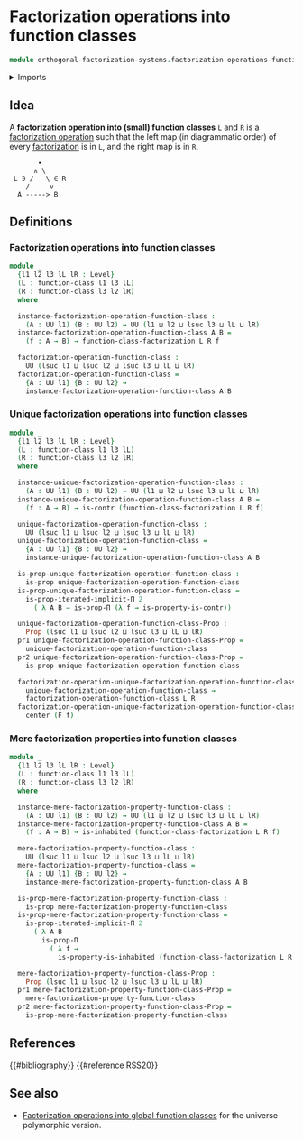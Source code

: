 # Factorization operations into function classes

```agda
module orthogonal-factorization-systems.factorization-operations-function-classes where
```

<details><summary>Imports</summary>

```agda
open import foundation.cartesian-product-types
open import foundation.commuting-squares-of-maps
open import foundation.contractible-types
open import foundation.dependent-pair-types
open import foundation.dependent-products-contractible-types
open import foundation.dependent-products-propositions
open import foundation.embeddings
open import foundation.equivalences
open import foundation.function-types
open import foundation.functoriality-cartesian-product-types
open import foundation.functoriality-dependent-pair-types
open import foundation.homotopies
open import foundation.identity-types
open import foundation.inhabited-types
open import foundation.iterated-dependent-product-types
open import foundation.propositions
open import foundation.subtypes
open import foundation.telescopes
open import foundation.type-arithmetic-cartesian-product-types
open import foundation.type-arithmetic-dependent-pair-types
open import foundation.universe-levels
open import foundation.whiskering-homotopies-composition

open import orthogonal-factorization-systems.factorizations-of-maps
open import orthogonal-factorization-systems.factorizations-of-maps-function-classes
open import orthogonal-factorization-systems.function-classes
open import orthogonal-factorization-systems.lifting-structures-on-squares
```

</details>

## Idea

A **factorization operation into (small) function classes** `L` and `R` is a
[factorization operation](orthogonal-factorization-systems.factorization-operations.md)
such that the left map (in diagrammatic order) of every
[factorization](orthogonal-factorization-systems.factorizations-of-maps.md) is
in `L`, and the right map is in `R`.

```text
       ∙
      ∧ \
 L ∋ /   \ ∈ R
    /     ∨
  A -----> B
```

## Definitions

### Factorization operations into function classes

```agda
module _
  {l1 l2 l3 lL lR : Level}
  (L : function-class l1 l3 lL)
  (R : function-class l3 l2 lR)
  where

  instance-factorization-operation-function-class :
    (A : UU l1) (B : UU l2) → UU (l1 ⊔ l2 ⊔ lsuc l3 ⊔ lL ⊔ lR)
  instance-factorization-operation-function-class A B =
    (f : A → B) → function-class-factorization L R f

  factorization-operation-function-class :
    UU (lsuc l1 ⊔ lsuc l2 ⊔ lsuc l3 ⊔ lL ⊔ lR)
  factorization-operation-function-class =
    {A : UU l1} {B : UU l2} →
    instance-factorization-operation-function-class A B
```

### Unique factorization operations into function classes

```agda
module _
  {l1 l2 l3 lL lR : Level}
  (L : function-class l1 l3 lL)
  (R : function-class l3 l2 lR)
  where

  instance-unique-factorization-operation-function-class :
    (A : UU l1) (B : UU l2) → UU (l1 ⊔ l2 ⊔ lsuc l3 ⊔ lL ⊔ lR)
  instance-unique-factorization-operation-function-class A B =
    (f : A → B) → is-contr (function-class-factorization L R f)

  unique-factorization-operation-function-class :
    UU (lsuc l1 ⊔ lsuc l2 ⊔ lsuc l3 ⊔ lL ⊔ lR)
  unique-factorization-operation-function-class =
    {A : UU l1} {B : UU l2} →
    instance-unique-factorization-operation-function-class A B

  is-prop-unique-factorization-operation-function-class :
    is-prop unique-factorization-operation-function-class
  is-prop-unique-factorization-operation-function-class =
    is-prop-iterated-implicit-Π 2
      ( λ A B → is-prop-Π (λ f → is-property-is-contr))

  unique-factorization-operation-function-class-Prop :
    Prop (lsuc l1 ⊔ lsuc l2 ⊔ lsuc l3 ⊔ lL ⊔ lR)
  pr1 unique-factorization-operation-function-class-Prop =
    unique-factorization-operation-function-class
  pr2 unique-factorization-operation-function-class-Prop =
    is-prop-unique-factorization-operation-function-class

  factorization-operation-unique-factorization-operation-function-class :
    unique-factorization-operation-function-class →
    factorization-operation-function-class L R
  factorization-operation-unique-factorization-operation-function-class F f =
    center (F f)
```

### Mere factorization properties into function classes

```agda
module _
  {l1 l2 l3 lL lR : Level}
  (L : function-class l1 l3 lL)
  (R : function-class l3 l2 lR)
  where

  instance-mere-factorization-property-function-class :
    (A : UU l1) (B : UU l2) → UU (l1 ⊔ l2 ⊔ lsuc l3 ⊔ lL ⊔ lR)
  instance-mere-factorization-property-function-class A B =
    (f : A → B) → is-inhabited (function-class-factorization L R f)

  mere-factorization-property-function-class :
    UU (lsuc l1 ⊔ lsuc l2 ⊔ lsuc l3 ⊔ lL ⊔ lR)
  mere-factorization-property-function-class =
    {A : UU l1} {B : UU l2} →
    instance-mere-factorization-property-function-class A B

  is-prop-mere-factorization-property-function-class :
    is-prop mere-factorization-property-function-class
  is-prop-mere-factorization-property-function-class =
    is-prop-iterated-implicit-Π 2
      ( λ A B →
        is-prop-Π
          ( λ f →
            is-property-is-inhabited (function-class-factorization L R f)))

  mere-factorization-property-function-class-Prop :
    Prop (lsuc l1 ⊔ lsuc l2 ⊔ lsuc l3 ⊔ lL ⊔ lR)
  pr1 mere-factorization-property-function-class-Prop =
    mere-factorization-property-function-class
  pr2 mere-factorization-property-function-class-Prop =
    is-prop-mere-factorization-property-function-class
```

## References

{{#bibliography}} {{#reference RSS20}}

## See also

- [Factorization operations into global function classes](orthogonal-factorization-systems.factorization-operations-global-function-classes.md)
  for the universe polymorphic version.
